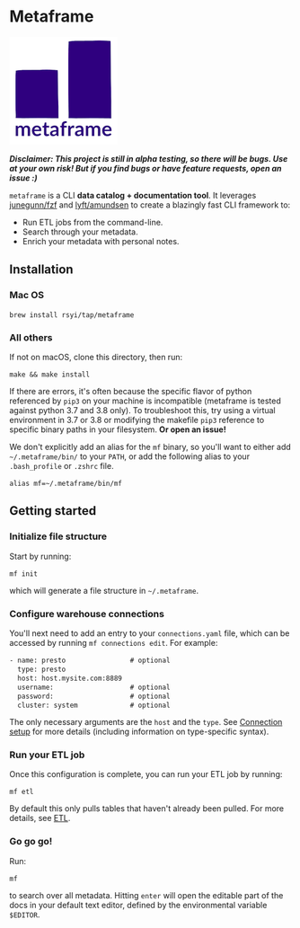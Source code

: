 # Metaframe

![](docs/.gitbook/assets/image%20%282%29.png)

_**Disclaimer: This project is still in alpha testing, so there will be bugs. Use at your own risk! But if you find bugs or have feature requests, open an issue :\)**_ 

`metaframe` is a CLI **data catalog + documentation tool**. It leverages [junegunn/fzf](https://github.com/junegunn/fzf) and [lyft/amundsen](https://github.com/lyft/amundsen) to create a blazingly fast CLI framework to:

* Run ETL jobs from the command-line.
* Search through your metadata.
* Enrich your metadata with personal notes.

## Installation

### Mac OS

```text
brew install rsyi/tap/metaframe
```

### All others

If not on macOS, clone this directory, then run:

```text
make && make install
```

If there are errors, it's often because the specific flavor of python referenced by `pip3` on your machine is incompatible \(metaframe is tested against python 3.7 and 3.8 only\). To troubleshoot this, try using a virtual environment in 3.7 or 3.8 or modifying the makefile `pip3` reference to specific binary paths in your filesystem. **Or open an issue!**

We don't explicitly add an alias for the `mf` binary, so you'll want to either add `~/.metaframe/bin/` to your `PATH`, or add the following alias to your `.bash_profile` or `.zshrc` file.

```text
alias mf=~/.metaframe/bin/mf
```

## Getting started

### Initialize file structure

Start by running:

```text
mf init
```

which will generate a file structure in `~/.metaframe`.

### Configure warehouse connections

You'll next need to add an entry to your `connections.yaml` file, which can be accessed by running `mf connections edit`. For example:

```text
- name: presto                # optional
  type: presto
  host: host.mysite.com:8889
  username:                   # optional
  password:                   # optional
  cluster: system             # optional 
```

The only necessary arguments are the `host` and the `type`. See [Connection setup](docs/connection-setup.md) for more details \(including information on type-specific syntax\).

### Run your ETL job

Once this configuration is complete, you can run your ETL job by running:

```text
mf etl
```

By default this only pulls tables that haven't already been pulled. For more details, see [ETL](docs/running-an-etl-job.md).

### Go go go!

Run:

```text
mf
```

to search over all metadata. Hitting `enter` will open the editable part of the docs in your default text editor, defined by the environmental variable `$EDITOR`.

